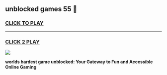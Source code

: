 
## unblocked games 55 👋
<h3>
<a href="https://premium.freeplayer.one?title=unblocked_games_55&ref=13F">CLICK TO PLAY</a></h3>
<hr>

<h3>
<a href="https://premium.freeplayer.one?title=unblocked_games_55&ref=13F">CLICK 2 PLAY</a>
  
</h3>

<a href="https://premium.freeplayer.one?title=unblocked_games_55&ref=12F/"><img src="https://clearcache.store/games.png"></a>


**worlds hardest game unblocked: Your Gateway to Fun and Accessible Online Gaming**
